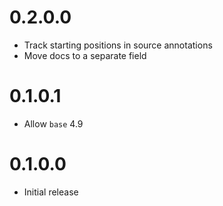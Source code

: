 0.2.0.0
=======

-   Track starting positions in source annotations
-   Move docs to a separate field

0.1.0.1
=======

-   Allow `base` 4.9

0.1.0.0
=======

-   Initial release

